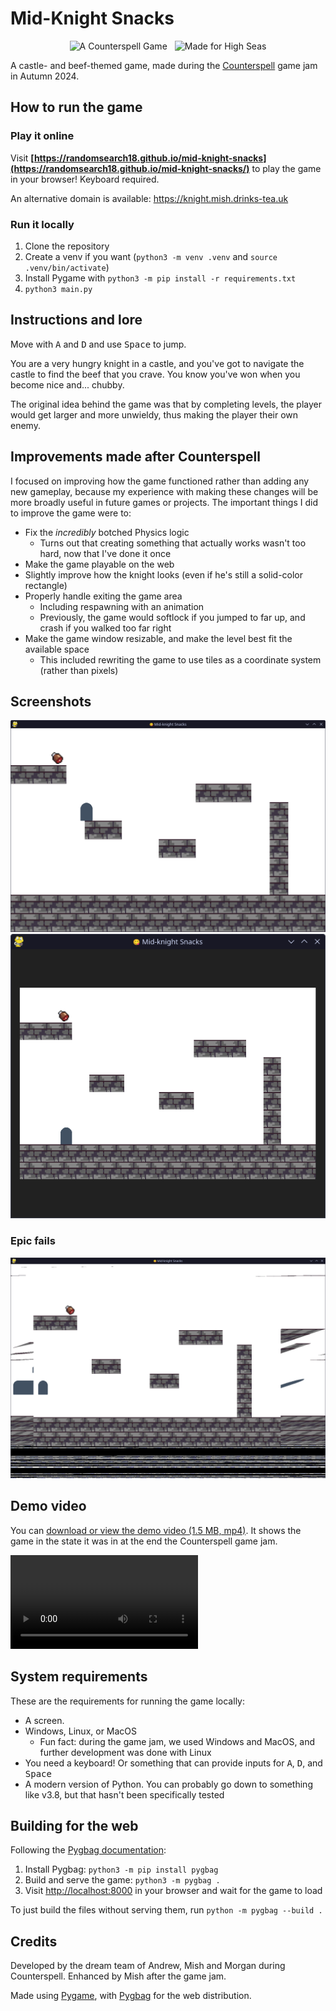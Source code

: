 # Mid-Knight Snacks

<p align="center">
  <img hspace="4" src="https://img.shields.io/badge/a%20counterspell%20game-FEC2FB%3F?style=for-the-badge&logo=undertale&logoColor=ffffff&color=FF4186" alt="A Counterspell Game">
  <img hspace="4" src="https://img.shields.io/badge/made%20for%20high%20seas-FEC2FB?style=for-the-badge&logo=hackclub&logoColor=1C4188" alt="Made for High Seas">
</p>

A castle- and beef-themed game, made during the [Counterspell](https://counterspell.hackclub.com/) game jam in Autumn 2024.

## How to run the game

### Play it online

Visit **[https://randomsearch18.github.io/mid-knight-snacks](https://randomsearch18.github.io/mid-knight-snacks/)** to play the game in your browser! Keyboard required.

An alternative domain is available: <https://knight.mish.drinks-tea.uk>

### Run it locally

1. Clone the repository
2. Create a venv if you want (`python3 -m venv .venv` and `source .venv/bin/activate`)
3. Install Pygame with `python3 -m pip install -r requirements.txt`
4. `python3 main.py`

## Instructions and lore

Move with <kbd>A</kbd> and <kbd>D</kbd> and use <kbd>Space</kbd> to jump.

You are a very hungry knight in a castle, and you've got to navigate the castle to find the beef that you crave. You know you've won when you become nice and... chubby.

The original idea behind the game was that by completing levels, the player would get larger and more unwieldy, thus making the player their own enemy.

## Improvements made after Counterspell

I focused on improving how the game functioned rather than adding any new gameplay, because my experience with making these changes will be more broadly useful in future games or projects. The important things I did to improve the game were to:

- Fix the _incredibly_ botched Physics logic
  - Turns out that creating something that actually works wasn't too hard, now that I've done it once
- Make the game playable on the web
- Slightly improve how the knight looks (even if he's still a solid-color rectangle)
- Properly handle exiting the game area
  - Including respawning with an animation
  - Previously, the game would softlock if you jumped to far up, and crash if you walked too far right
- Make the game window resizable, and make the level best fit the available space
  - This included rewriting the game to use tiles as a coordinate system (rather than pixels)

## Screenshots

![Screenshot of the game running on Linux](./demos/mid-knight-snacks.png)
![Screenshot of the game in a smaller window, showing how it can automatically resize](./demos/auto-resizing.png)

### Epic fails

![Graphics glitching out while working on resizable windows](./demos/graphics-fail.png)

## Demo video

You can [download or view the demo video (1.5 MB, mp4)](./demos/Mid-Knight%20Snacks.mp4). It shows the game in the state it was in at the end the Counterspell game jam.

<video controls src="demos/Mid-Knight Snacks.mp4" title="Mid-Knight Snacks demo video"></video>

## System requirements

These are the requirements for running the game locally:

- A screen.
- Windows, Linux, or MacOS
  - Fun fact: during the game jam, we used Windows and MacOS, and further development was done with Linux
- You need a keyboard! Or something that can provide inputs for <kbd>A</kbd>, <kbd>D</kbd>, and <kbd>Space</kbd>
- A modern version of Python. You can probably go down to something like v3.8, but that hasn't been specifically tested

## Building for the web

Following the [Pygbag documentation](https://pygame-web.github.io/wiki/pygbag/#running-your-project-in-your-own-browser):

1. Install Pygbag: `python3 -m pip install pygbag`
2. Build and serve the game: `python3 -m pygbag .`
3. Visit <http://localhost:8000> in your browser and wait for the game to load

To just build the files without serving them, run `python -m pygbag --build .`

## Credits

Developed by the dream team of Andrew, Mish and Morgan during Counterspell. Enhanced by Mish after the game jam.

Made using [Pygame](https://www.pygame.org/), with [Pygbag](https://pygame-web.github.io/wiki/pygbag/) for the web distribution.

